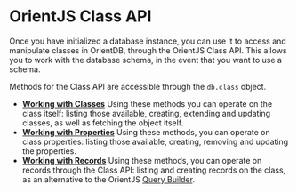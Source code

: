 # OrientJS Class API

Once you have initialized a database instance, you can use it to access and manipulate classes in OrientDB, through the OrientJS Class API.  This allows you to work with the database schema, in the event that you want to use a schema.

Methods for the Class API are accessible through the `db.class` object. 

- [**Working with Classes**](OrientJS-Class-Classes.md) Using these methods you can operate on the class itself: listing those available, creating, extending and updating classes, as well as fetching the object itself.
- [**Working with Properties**](OrientJS-Class-Properties.md) Using these methods, you can operate on class properties: listing those available, creating, removing and updating the properties.
- [**Working with Records**](OrientJS-Class-Records.md) Using these methods, you can operate on records through the Class API: listing and creating records on the class, as an alternative to the OrientJS [Query Builder](OrientJS-Query.md).
